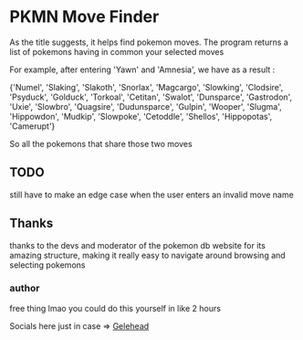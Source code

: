 # PKMN Move Finder
As the title suggests, it helps find pokemon moves. 
The program returns a list of pokemons having in common your selected moves

For example, after entering 'Yawn' and 'Amnesia', we have as a result : 

{'Numel', 'Slaking', 'Slakoth', 'Snorlax', 'Magcargo', 'Slowking', 'Clodsire', 'Psyduck', 'Golduck', 'Torkoal', 'Cetitan', 'Swalot', 'Dunsparce', 'Gastrodon', 'Uxie', 'Slowbro', 'Quagsire', 'Dudunsparce', 'Gulpin', 'Wooper', 'Slugma', 'Hippowdon', 'Mudkip', 'Slowpoke', 'Cetoddle', 'Shellos', 'Hippopotas', 'Camerupt'}

So all the pokemons that share those two moves


## TODO 
still have to make an edge case when the user enters an invalid move name


## Thanks
thanks to the devs and moderator of the pokemon db website for its amazing structure, making it 
really easy to navigate around browsing and selecting pokemons

### author
free thing lmao you could do this yourself in like 2 hours

Socials here just in case
=> [Gelehead](https://github.com/Gelehead)
